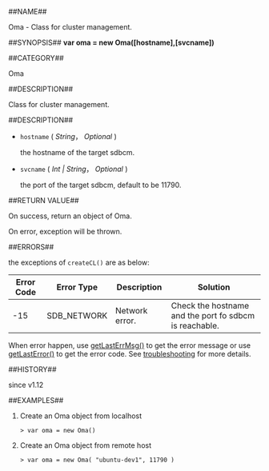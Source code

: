 
##NAME##

Oma - Class for cluster management.

##SYNOPSIS##
**var oma = new Oma([hostname],[svcname])**

##CATEGORY##

Oma

##DESCRIPTION##

Class for cluster management.

##DESCRIPTION##

* `hostname` ( *String*， *Optional* )

	the hostname of the target sdbcm.

* `svcname` ( *Int | String*， *Optional* )

	the port of the target sdbcm, default to be 11790.

##RETURN VALUE##

On success, return an object of Oma.

On error, exception will be thrown.

##ERRORS##

the exceptions of `createCL()` are as below:

| Error Code | Error Type | Description | Solution |
| ------ | --- | ------------ | ----------- |
| -15 | SDB_NETWORK | Network error. | Check the hostname and the port fo sdbcm is reachable. |

When error happen, use [getLastErrMsg()](manual/Manual/Sequoiadb_command/Global/getLastErrMsg.md)
to get the error message or use [getLastError()](manual/Manual/Sequoiadb_command/Global/getLastError.md)
to get the error code. See [troubleshooting](manual/FAQ/faq_sdb.md) for
more details.

##HISTORY##

since v1.12

##EXAMPLES##

1. Create an Oma object from localhost

	```lang-javascript
 	> var oma = new Oma()
 	```

2. Create an Oma object from remote host

	```lang-javascript
 	> var oma = new Oma( "ubuntu-dev1", 11790 )
	```
